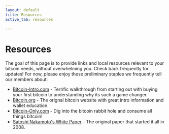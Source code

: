 ```yaml
---
layout: default
title: Resources
active_tab: resources

---
```

# Resources

The goal of this page is to provide links and local resources relevant to your bitcoin needs, without overwhelming you. Check back frequently for updates! For now, please enjoy these preliminary staples we frequently tell our members about: 

* [Bitcoin-Intro.com](https://bitcoin-intro.com/) - Terrific walkthrough from starting out with buying your first bitcoin to understanding why its such a game changer.
* [Bitcoin.org](https://bitcoin.org/en/getting-started) - The orignal bitcoin website with great intro information and wallet education.
* [Bitcoin-Only.com](https://bitcoin-only.com/) - Dig into the bitcoin rabbit hole and consume all things bitcoin!
* [Satoshi Nakamoto's White Paper](https://nakamotoinstitute.org/bitcoin/) - The original paper that started it all in 2008. 
